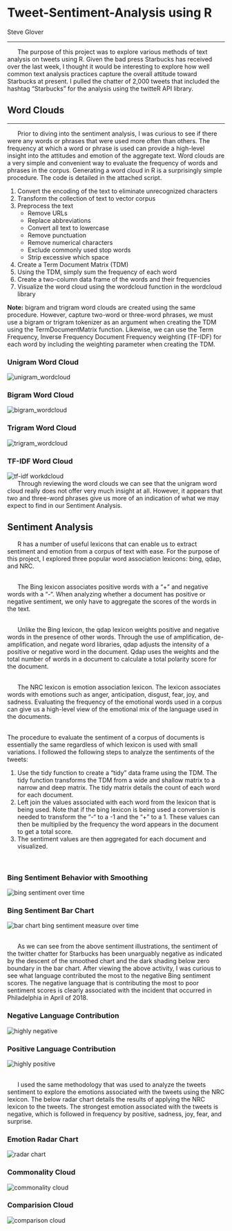 # Tweet-Sentiment-Analysis using R
Steve Glover
***

&nbsp;&nbsp;&nbsp;&nbsp;&nbsp; The purpose of this project was to explore various methods of text analysis on tweets using R. Given the bad press Starbucks has received over the last week, I thought it would be interesting to explore how well common text analysis practices capture the overall attitude toward Starbucks at present. I pulled the chatter of 2,000 tweets that included the hashtag “Starbucks” for the analysis using the twitteR API library. 

## Word Clouds
***
&nbsp;&nbsp;&nbsp;&nbsp;&nbsp; Prior to diving into the sentiment analysis, I was curious to see if there were any words or phrases that were used more often than others. The frequency at which a word or phrase is used can provide a high-level insight into the attitudes and emotion of the aggregate text. Word clouds are a very simple and convenient way to evaluate the frequency of words and phrases in the corpus.  Generating a word cloud in R is a surprisingly simple procedure. The code is detailed in the attached script.
1.	Convert the encoding of the text to eliminate unrecognized characters
2.	Transform the collection of text to vector corpus
3.	Preprocess the text
    *   Remove URLs
    *   Replace abbreviations
    *   Convert all text to lowercase
    *   Remove punctuation
    *   Remove numerical characters
    *   Exclude commonly used stop words
    *   Strip excessive which space
4.	Create a Term Document Matrix (TDM)
5.	Using the TDM, simply sum the frequency of each word
6.	Create a two-column data frame of the words and their frequencies
7.	Visualize the word cloud using the wordcloud function in the wordcloud library

**Note:** bigram and trigram word clouds are created using the same procedure. However, capture two-word or three-word phrases,  we must use a bigram or trigram tokenizer as an argument when creating the TDM using the TermDocumentMatrix function.  Likewise, we can use the Term Frequency, Inverse Frequency Document Frequency weighting  (TF-IDF) for each word by including the weighting parameter when creating the TDM. 

### Unigram Word Cloud
![unigram_wordcloud](https://user-images.githubusercontent.com/22827466/39077613-555551e0-44d1-11e8-8c9c-303b173eff46.png)

### Bigram Word Cloud
![bigram_wordcloud](https://user-images.githubusercontent.com/22827466/39077626-6c7eec64-44d1-11e8-84e6-86de7a9fc3e9.png)

### Trigram Word Cloud
![trigram_wordcloud](https://user-images.githubusercontent.com/22827466/39077636-8049e456-44d1-11e8-8f83-e542e001364c.png)

### TF-IDF Word Cloud
![tf-idf workdcloud](https://user-images.githubusercontent.com/22827466/39077648-8dd90ad4-44d1-11e8-99fb-3adf1eb507eb.png)
<br>
&nbsp;&nbsp;&nbsp;&nbsp;&nbsp; Through reviewing the word clouds we can see that the unigram word cloud really does not offer very much insight at all.  However, it appears that two and three-word phrases give us more of an indication of what we may expect to find in our Sentiment Analysis. 
<br>

## Sentiment Analysis
&nbsp;&nbsp;&nbsp;&nbsp;&nbsp; R has a number of useful lexicons that can enable us to extract sentiment and emotion from a corpus of text with ease. For the purpose of this project, I explored three popular word association lexicons: bing, qdap, and NRC.
<br><br>

&nbsp;&nbsp;&nbsp;&nbsp;&nbsp; The Bing lexicon associates positive words with a  “+” and negative words with a “-“. When analyzing whether a document has positive or negative sentiment, we only have to aggregate the scores of the words in the text.
<br><br>

&nbsp;&nbsp;&nbsp;&nbsp;&nbsp; Unlike the Bing lexicon, the qdap lexicon weights positive and negative words in the presence of other words. Through the use of amplification, de-amplification, and negate word libraries, qdap adjusts the intensity of a positive or negative word in the document. Qdap uses the weights and the total number of words in a document to calculate a total polarity score for the document.
<br><br>

&nbsp;&nbsp;&nbsp;&nbsp;&nbsp; The NRC lexicon is emotion association lexicon. The lexicon associates words with emotions such as anger, anticipation, disgust, fear, joy, and sadness. Evaluating the frequency of the emotional words used in a corpus can give us a high-level view of the emotional mix of the language used in the documents.
<br><br>

The procedure to evaluate the sentiment of a corpus of documents is essentially the same regardless of which lexicon is used with small variations. I followed the following steps to analyze the sentiments of the tweets:
1.	Use the tidy function to create a “tidy” data frame using the TDM. The tidy function transforms the TDM from a wide and shallow matrix to a narrow and deep matrix. The tidy matrix details the count of each word for each document. 
2.	Left join the values associated with each word from the lexicon that is being used. Note that if the bing lexicon is being used a conversion is needed to transform the “-“ to a -1 and the “+” to a 1. These values can then be multiplied by the frequency the word appears in the document to get a total score. 
3.	The sentiment values are then aggregated for each document and visualized.
<br>

### Bing Sentiment Behavior with Smoothing
![bing sentiment over time](https://user-images.githubusercontent.com/22827466/39077668-adaab506-44d1-11e8-9297-a72a15a0adc1.png)

### Bing Sentiment Bar Chart
![bar chart bing sentiment measure over time](https://user-images.githubusercontent.com/22827466/39077682-bb55b7b4-44d1-11e8-8a61-065da7a2e9d0.png)

<br>
&nbsp;&nbsp;&nbsp;&nbsp;&nbsp; As we can see from the above sentiment illustrations, the sentiment of the twitter chatter for Starbucks has been unarguably negative as indicated by the descent of the smoothed chart and the dark shading below zero boundary in the bar chart.  After viewing the above activity, I was curious to see what language contributed the most to the negative Bing sentiment scores. The negative language that is contributing the most to poor sentiment scores is clearly associated with the incident that occurred in Philadelphia in April of 2018.

### Negative Language Contribution
![highly negative](https://user-images.githubusercontent.com/22827466/39078217-dd8e8a96-44d5-11e8-9e0c-4b34607f0667.png)


### Positive Language Contribution
![highly positive](https://user-images.githubusercontent.com/22827466/39078226-f6678dd8-44d5-11e8-908d-4914cea5d192.png)


<br>
&nbsp;&nbsp;&nbsp;&nbsp;&nbsp; I used the same methodology that was used to analyze the tweets sentiment to explore the emotions associated with the tweets using the NRC lexicon. The below radar chart details the results of applying the NRC lexicon to the tweets. The strongest emotion associated with the tweets is negative, which is followed in frequency by positive, sadness, joy, fear, and surprise. 

### Emotion Radar Chart
![radar chart](https://user-images.githubusercontent.com/22827466/39078682-d4484bb6-44da-11e8-91a7-179212005c78.PNG)


### Commonality Cloud
![commonality cloud](https://user-images.githubusercontent.com/22827466/39078725-8e65f552-44db-11e8-93c0-e262ec514c60.png)

### Comparision Cloud
![comparison cloud](https://user-images.githubusercontent.com/22827466/39078731-a4e3edc0-44db-11e8-964f-7fc41785029a.png)
